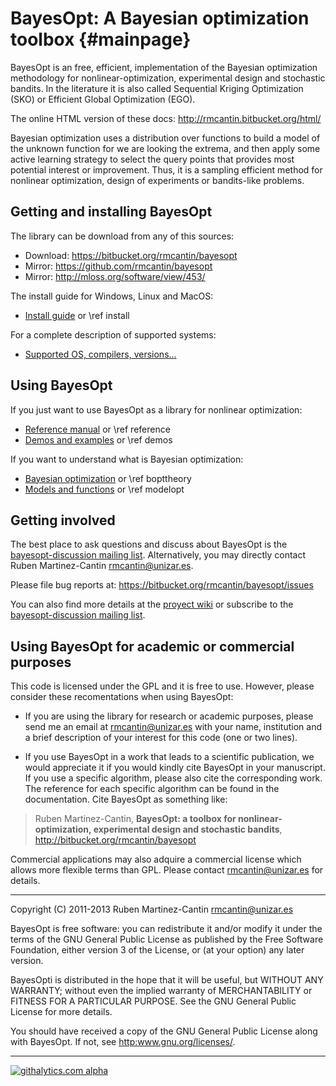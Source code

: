 BayesOpt: A Bayesian optimization toolbox            {#mainpage}
=========================================

BayesOpt is an free, efficient, implementation of the Bayesian
optimization methodology for nonlinear-optimization, experimental
design and stochastic bandits. In the literature it is also called
Sequential Kriging Optimization (SKO) or Efficient Global
Optimization (EGO). 

The online HTML version of these docs:
<http://rmcantin.bitbucket.org/html/>

Bayesian optimization uses a distribution over functions to build a
model of the unknown function for we are looking the extrema, and then
apply some active learning strategy to select the query points that
provides most potential interest or improvement. Thus, it is a
sampling efficient method for nonlinear optimization, design of
experiments or bandits-like problems.


Getting and installing BayesOpt
-------------------------------

The library can be download from any of this sources:

- Download: <https://bitbucket.org/rmcantin/bayesopt>
- Mirror: <https://github.com/rmcantin/bayesopt>
- Mirror: <http://mloss.org/software/view/453/>

The install guide for Windows, Linux and MacOS:
- [Install guide](http://rmcantin.bitbucket.org/html/install.html) or \ref install

For a complete description of supported systems:
- [Supported OS, compilers, versions...](https://bitbucket.org/rmcantin/bayesopt/wiki/Compatibility)


Using BayesOpt
--------------

If you just want to use BayesOpt as a library for nonlinear optimization:
- [Reference manual](http://rmcantin.bitbucket.org/html/reference.html) or \ref reference
- [Demos and examples](http://rmcantin.bitbucket.org/html/demos.html) or \ref demos

If you want to understand what is Bayesian optimization:
- [Bayesian optimization](http://rmcantin.bitbucket.org/html/bopttheory.html) or \ref bopttheory
- [Models and functions](http://rmcantin.bitbucket.org/html/modelopt.html) or \ref modelopt


Getting involved
----------------

The best place to ask questions and discuss about BayesOpt is the [bayesopt-discussion mailing list](https://groups.google.com/forum/#!forum/bayesopt-discussion). Alternatively, you may directly contact Ruben Martinez-Cantin <rmcantin@unizar.es>.

Please file bug reports at: https://bitbucket.org/rmcantin/bayesopt/issues

You can also find more details at the [proyect
wiki](http://bitbucket.org/rmcantin/bayesopt/wiki/Home) or subscribe
to the [bayesopt-discussion mailing
list](https://groups.google.com/forum/#!forum/bayesopt-discussion).


Using BayesOpt for academic or commercial purposes
--------------------------------------------------

This code is licensed under the GPL and it is free to use. However,
please consider these recomentations when using BayesOpt:

- If you are using the library for research or academic purposes,
please send me an email at <rmcantin@unizar.es> with your name,
institution and a brief description of your interest for this code
(one or two lines).

- If you use BayesOpt in a work that leads to a scientific
publication, we would appreciate it if you would kindly cite BayesOpt
in your manuscript. If you use a specific algorithm, please also cite
the corresponding work. The reference for each specific algorithm can
be found in the documentation. Cite BayesOpt as something like:

> Ruben Martinez-Cantin, **BayesOpt: a toolbox for
> nonlinear-optimization, experimental design and stochastic bandits**,
> <http://bitbucket.org/rmcantin/bayesopt>

Commercial applications may also adquire a commercial license which
allows more flexible terms than GPL. Please contact
<rmcantin@unizar.es> for details.


----------------------------------------------------------------------

Copyright (C) 2011-2013 Ruben Martinez-Cantin <rmcantin@unizar.es>

BayesOpt is free software: you can redistribute it and/or modify it
under the terms of the GNU General Public License as published by the
Free Software Foundation, either version 3 of the License, or (at your
option) any later version.

BayesOpti is distributed in the hope that it will be useful, but
WITHOUT ANY WARRANTY; without even the implied warranty of
MERCHANTABILITY or FITNESS FOR A PARTICULAR PURPOSE. See the GNU
General Public License for more details.

You should have received a copy of the GNU General Public License
along with BayesOpt. If not, see <http:www.gnu.org/licenses/>.

----------------------------------------------------------------------

[![githalytics.com alpha](https://cruel-carlota.pagodabox.com/78838f26cf7d3fa7f8bda3a05eb63017 "githalytics.com")](http://githalytics.com/rmcantin/bayesopt)